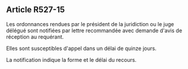 Article R527-15
----
Les ordonnances rendues par le président de la juridiction ou le juge délégué
sont notifiées par lettre recommandée avec demande d'avis de réception au
requérant.

Elles sont susceptibles d'appel dans un délai de quinze jours.

La notification indique la forme et le délai du recours.
